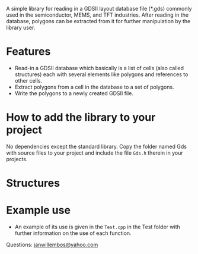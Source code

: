 A simple library for reading in a GDSII layout database file (*.gds) commonly used in the semiconductor, MEMS, and TFT industries. After reading in the database, polygons can be extracted from it
for further manipulation by the library user.

# Features

* Read-in a GDSII database which basically is a list of cells (also called structures) each with several elements like polygons and references to other cells.
* Extract polygons from a cell in the database to a set of polygons.
* Write the polygons to a newly created GDSII file.

# How to add the library to your project

No dependencies except the standard library. Copy the folder named Gds with source files to your project and include the file `Gds.h` therein in your projects.

# Structures



# Example use

* An example of its use is given in the `Test.cpp` in the Test folder with further information on the use of each function.

Questions: janwillembos@yahoo.com
